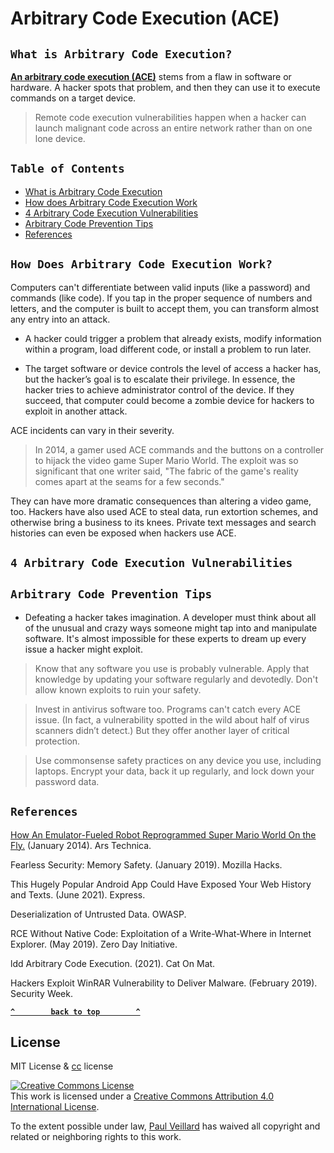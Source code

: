 
# Arbitrary Code Execution (ACE)

## `What is Arbitrary Code Execution?`

[**An arbitrary code execution (ACE)**](https://www.okta.com/identity-101/arbitrary-code-execution/) stems from a flaw in software or hardware. A hacker spots that problem, and then they can use it to execute commands on a target device.

> Remote code execution vulnerabilities happen when a hacker can launch malignant code across an entire network rather than on one lone device.

## `Table of Contents`
- [What is Arbitrary Code Execution](#what-is-arbitrary-code-execution)
- [How does Arbitrary Code Execution Work](#how-does-arbitrary-code-execution-work)
- [4 Arbitrary Code Execution Vulnerabilities](#4-arbitrary-code-execution-vulnerabilities)
- [Arbitrary Code Prevention Tips](#arbitrary-code-prevention-tips)
- [References](#references)


## `How Does Arbitrary Code Execution Work?`
Computers can't differentiate between valid inputs (like a password) and commands (like code). If you tap in the proper sequence of numbers and letters, and the computer is built to accept them, you can transform almost any entry into an attack.

- A hacker could trigger a problem that already exists, modify information within a program, load different code, or install a problem to run later.

- The target software or device controls the level of access a hacker has, but the hacker’s goal is to escalate their privilege. In essence, the hacker tries to achieve administrator control of the device. If they succeed, that computer could become a zombie device for hackers to exploit in another attack.

ACE incidents can vary in their severity.

> In 2014, a gamer used ACE commands and the buttons on a controller to hijack the video game Super Mario World. The exploit was so significant that one writer said, "The fabric of the game's reality comes apart at the seams for a few seconds."

They can have more dramatic consequences than altering a video game, too. Hackers have also used ACE to steal data, run extortion schemes, and otherwise bring a business to its knees. Private text messages and search histories can even be exposed when hackers use ACE.



## `4 Arbitrary Code Execution Vulnerabilities`





## `Arbitrary Code Prevention Tips`
- Defeating a hacker takes imagination. A developer must think about all of the unusual and crazy ways someone might tap into and manipulate software. It's almost impossible for these experts to dream up every issue a hacker might exploit.

> Know that any software you use is probably vulnerable. Apply that knowledge by updating your software regularly and devotedly. Don't allow known exploits to ruin your safety.

> Invest in antivirus software too. Programs can't catch every ACE issue. (In fact, a vulnerability spotted in the wild about half of virus scanners didn’t detect.) But they offer another layer of critical protection.

> Use commonsense safety practices on any device you use, including laptops. Encrypt your data, back it up regularly, and lock down your password data.





## `References`
[How An Emulator-Fueled Robot Reprogrammed Super Mario World On the Fly.](https://arstechnica.com/gaming/2014/01/how-an-emulator-fueled-robot-reprogrammed-super-mario-world-on-the-fly/) (January 2014). Ars Technica.

Fearless Security: Memory Safety. (January 2019). Mozilla Hacks.

This Hugely Popular Android App Could Have Exposed Your Web History and Texts. (June 2021). Express.

Deserialization of Untrusted Data. OWASP.

RCE Without Native Code: Exploitation of a Write-What-Where in Internet Explorer. (May 2019). Zero Day Initiative.

ldd Arbitrary Code Execution. (2021). Cat On Mat.

Hackers Exploit WinRAR Vulnerability to Deliver Malware. (February 2019). Security Week.


**[`^        back to top        ^`](#)**

## License
MIT License & [cc](https://creativecommons.org/licenses/by/4.0/) license

<a rel="license" href="http://creativecommons.org/licenses/by/4.0/"><img alt="Creative Commons License" style="border-width:0" src="https://i.creativecommons.org/l/by/4.0/88x31.png" /></a><br />This work is licensed under a <a rel="license" href="http://creativecommons.org/licenses/by/4.0/">Creative Commons Attribution 4.0 International License</a>.

To the extent possible under law, [Paul Veillard](https://github.com/paulveillard/) has waived all copyright and related or neighboring rights to this work.

